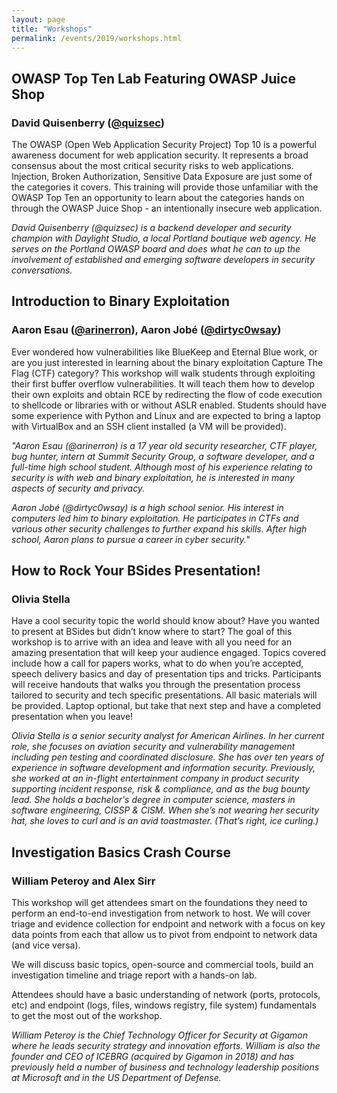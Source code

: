 ```yaml
---
layout: page
title: "Workshops"
permalink: /events/2019/workshops.html
---
```


<a name="David Quisenberry"></a>
## OWASP Top Ten Lab Featuring OWASP Juice Shop
### David Quisenberry ([@quizsec](https://twitter.com/quizsec))
The OWASP (Open Web Application Security Project) Top 10 is a powerful awareness document for web application security. It represents a broad consensus about the most critical security risks to web applications.  Injection, Broken Authorization, Sensitive Data Exposure are just some of the categories it covers.  This training will provide those unfamiliar with the OWASP Top Ten an opportunity to learn about the categories hands on through the OWASP Juice Shop - an intentionally insecure web application.  

*David Quisenberry (@quizsec) is a backend developer and security champion with Daylight Studio, a local Portland boutique web agency. He serves on the Portland OWASP board and does what he can to up the involvement of established and emerging software developers in security conversations.*

<a name=""></a>
## Introduction to Binary Exploitation
### Aaron Esau ([@arinerron](https://twitter.com/arinerron)), Aaron Jobé ([@dirtyc0wsay](https://twitter.com/dirtyc0wsay))
Ever wondered how vulnerabilities like BlueKeep and Eternal Blue work, or are you just interested in learning about the binary exploitation Capture The Flag (CTF) category? This workshop will walk students through exploiting their first buffer overflow vulnerabilities. It will teach them how to develop their own exploits and obtain RCE by redirecting the flow of code execution to shellcode or libraries with or without ASLR enabled. Students should have some experience with Python and Linux and are expected to bring a laptop with VirtualBox and an SSH client installed (a VM will be provided).

*"Aaron Esau (@arinerron) is a 17 year old security researcher, CTF player, bug hunter, intern at Summit Security Group, a software developer, and a full-time high school student. Although most of his experience relating to security is with web and binary exploitation, he is interested in many aspects of security and privacy.*

*Aaron Jobé (@dirtyc0wsay) is a high school senior. His interest in computers led him to binary exploitation. He participates in CTFs and various other security challenges to further expand his skills. After high school, Aaron plans to pursue a career in cyber security."*

<a name="Olivia Stella"></a>
## How to Rock Your BSides Presentation!
### Olivia Stella
Have a cool security topic the world should know about? Have you wanted to present at BSides but didn’t know where to start? The goal of this workshop is to arrive with an idea and leave with all you need for an amazing presentation that will keep your audience engaged. Topics covered include how a call for papers works, what to do when you’re accepted, speech delivery basics and day of presentation tips and tricks. Participants will receive handouts that walks you through the presentation process tailored to security and tech specific presentations. All basic materials will be provided. Laptop optional, but take that next step and have a completed presentation when you leave!

*Olivia Stella is a senior security analyst for American Airlines. In her current role, she focuses on aviation security and vulnerability management including pen testing and coordinated disclosure. She has over ten years of experience in software development and information security. Previously, she worked at an in-flight entertainment company in product security supporting incident response, risk & compliance, and as the bug bounty lead. She holds a bachelor's degree in computer science, masters in software engineering, CISSP & CISM. When she’s not wearing her security hat, she loves to curl and is an avid toastmaster. (That’s right, ice curling.)*

<a name="William Peteroy and Alex Sirr"></a>
## Investigation Basics Crash Course
### William Peteroy and Alex Sirr
This workshop will get attendees smart on the foundations they need to perform an end-to-end investigation from network to host. We will cover triage and evidence collection for endpoint and network with a focus on key data points from each that allow us to pivot from endpoint to network data (and vice versa). 

We will discuss basic topics, open-source and commercial tools, build an investigation timeline and triage report with a hands-on lab.

Attendees should have a basic understanding of network (ports, protocols, etc) and endpoint (logs, files, windows registry, file system) fundamentals to get the most out of the workshop.

*William Peteroy is the Chief Technology Officer for Security at Gigamon where he leads security strategy and innovation efforts. William is also the founder and CEO of ICEBRG (acquired by Gigamon in 2018) and has previously held a number of business and technology leadership positions at Microsoft and in the US Department of Defense.*

<!--
<a name=""></a>
## Title
### Authors ([](https://twitter.com/))
Abstract
*Bio*
-->
